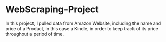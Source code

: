 # WebScraping-Project


In this project, I pulled data from Amazon Website, including the name and price of a Product, in this case a Kindle,
in order to keep track of its price throughout a period of time.

